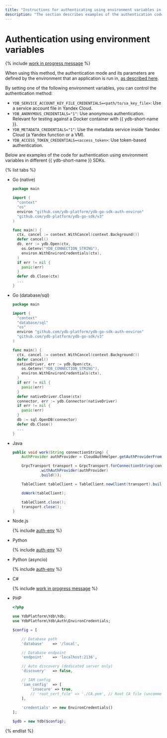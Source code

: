 ```yaml
---
title: "Instructions for authenticating using environment variables in {{ ydb-short-name }}"
description: "The section describes examples of the authentication code using environment variables in different {{ ydb-short-name }} SDKs."
---
```


# Authentication using environment variables

{% include [work in progress message](_includes/addition.md) %}

When using this method, the authentication mode and its parameters are defined by the environment that an application is run in, [as described here](../auth.md#env).

By setting one of the following environment variables, you can control the authentication method:

* `YDB_SERVICE_ACCOUNT_KEY_FILE_CREDENTIALS=<path/to/sa_key_file>`: Use a service account file in Yandex Cloud.
* `YDB_ANONYMOUS_CREDENTIALS="1"`: Use anonymous authentication. Relevant for testing against a Docker container with {{ ydb-short-name }}.
* `YDB_METADATA_CREDENTIALS="1"`: Use the metadata service inside Yandex Cloud (a Yandex function or a VM).
* `YDB_ACCESS_TOKEN_CREDENTIALS=<access_token>`: Use token-based authentication.

Below are examples of the code for authentication using environment variables in different {{ ydb-short-name }} SDKs.

{% list tabs %}

- Go (native)

  ```go
  package main

  import (
    "context"
    "os"
    environ "github.com/ydb-platform/ydb-go-sdk-auth-environ"
    "github.com/ydb-platform/ydb-go-sdk/v3"
  )

  func main() {
    ctx, cancel := context.WithCancel(context.Background())
    defer cancel()
    db, err := ydb.Open(ctx,
      os.Getenv("YDB_CONNECTION_STRING"),
      environ.WithEnvironCredentials(ctx),
    )
    if err != nil {
      panic(err)
    }
    defer db.Close(ctx)
    ...
  }
  ```

- Go (database/sql)

  ```go
  package main

  import (
    "context"
    "database/sql"
    "os"
    environ "github.com/ydb-platform/ydb-go-sdk-auth-environ"
    "github.com/ydb-platform/ydb-go-sdk/v3"
  )

  func main() {
    ctx, cancel := context.WithCancel(context.Background())
    defer cancel()
    nativeDriver, err := ydb.Open(ctx,
      os.Getenv("YDB_CONNECTION_STRING"),
      environ.WithEnvironCredentials(ctx),
    )
    if err != nil {
      panic(err)
    }
    defer nativeDriver.Close(ctx)
    connector, err := ydb.Connector(nativeDriver)
    if err != nil {
      panic(err)
    }
    db := sql.OpenDB(connector)
    defer db.Close()
    ...
  }
  ```

- Java

  ```java
  public void work(String connectionString) {
      AuthProvider authProvider = CloudAuthHelper.getAuthProviderFromEnviron();

      GrpcTransport transport = GrpcTransport.forConnectionString(connectionString)
              .withAuthProvider(authProvider)
              .build());

      TableClient tableClient = TableClient.newClient(transport).build();

      doWork(tableClient);

      tableClient.close();
      transport.close();
  }
  ```

- Node.js

  {% include [auth-env](../../../../core/_includes/nodejs/) %}

- Python

  {% include [auth-env](../../../../core/_includes/python/auth-env.md) %}

- Python (asyncio)

  {% include [auth-env](../../../../core/_includes/python/async/auth-env.md) %}

- C#

  {% include [work in progress message](_includes/addition.md) %}

- PHP

  ```php
  <?php

  use YdbPlatform\Ydb\Ydb;
  use YdbPlatform\Ydb\Auth\EnvironCredentials;

  $config = [

      // Database path
      'database'    => '/local',

      // Database endpoint
      'endpoint'    => 'localhost:2136',

      // Auto discovery (dedicated server only)
      'discovery'   => false,

      // IAM config
      'iam_config'  => [
          'insecure' => true,
          // 'root_cert_file' => './CA.pem', // Root CA file (uncomment for dedicated server)
      ],
      
      'credentials' => new EnvironCredentials()
  ];

  $ydb = new Ydb($config);
  ```

{% endlist %}
